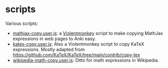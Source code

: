 # scripts

Various scripts:
- [mathjax-copy.user.js](mathjax-copy.user.js): a [Violentmonkey](https://violentmonkey.github.io/) script to make copying MathJax expressions in web pages to Anki easy.
- [katex-copy.user.js](katex-copy.user.js): Also a Violentmonkey script to copy KaTeX expressions. Mostly adapted from https://github.com/KaTeX/KaTeX/tree/main/contrib/copy-tex
- [wikipedia-math-copy.user.js](wikipedia-math-copy.user.js): Ditto for math expressions in Wikipedia.
